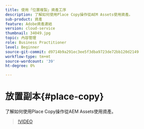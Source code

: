 ```yaml
---
title: 使用「位置複製」資產工序
description: 了解如何使用Place Copy操作從AEM Assets使用資產。
sub-product: 資產
feature: Adobe資產連結
version: cloud-service
thumbnail: 34049.jpg
topic: 內容管理
role: Business Practitioner
level: Beginner
source-git-commit: d9714b9a291ec3ee5f3dba9723de72bb120d2149
workflow-type: tm+mt
source-wordcount: '39'
ht-degree: 0%

---
```



# 放置副本{#place-copy}

了解如何使用Place Copy操作從AEM Assets使用資產。

>[!VIDEO](https://video.tv.adobe.com/v/34049/?quality=12)
